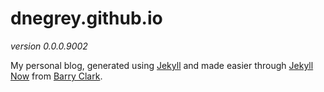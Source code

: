 # dnegrey.github.io

*version 0.0.0.9002*

My personal blog, generated using [Jekyll](https://github.com/jekyll/jekyll) and made easier through [Jekyll Now](https://github.com/barryclark/jekyll-now) from [Barry Clark](https://github.com/barryclark).

